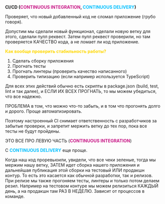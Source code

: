 **CI/CD (<span style="font-weight: bold; color: mediumvioletred;">CONTINUOUS INTEGRATION</span>, <span style="font-weight: bold; color: deepskyblue;">CONTINUOUS DELIVERY</span>)**

Проверяет, что новый добавленный код не сломал приложение (грубо говоря).

Допустим мы сделали новый функционал, сделали новую ветку для этого, сделали пулл реквест. Затем пулл реквест проверили, но там проверяется КАЧЕСТВО кода, а не ломает ли код приложение. 

<span style="font-weight: bold; color: gold;">Как вообще проверить стабильность работы?</span>
1) Сделать сборку приложения
2) Прогнать тесты
3) Прогнать линтеры (проверить качество написанного)
4) Проверить типизацию (если например используется TypeScript)

Для всех этих действий обычно есть скрипты в package.json (build, test, lint и так далее), и ЕСЛИ ИХ ВСЕХ ПРОГНАТЬ, то мы можем убедиться, что все надежно. 

ПРОБЛЕМА в том, что можно что-то забыть, и в том что прогонять долго и дорого. Проще автоматизировать. 

Поэтому настроенный CI снимает ответственность с разработчиков за забытые проверки, и запретит мержить ветку до тех пор, пока все тесты не будут пройдены. 

ЭТО ВСЕ ПРО ЛЕВУЮ ЧАСТЬ (<span style="font-weight: bold; color: mediumvioletred;">CONTINUOUS INTEGRATION</span>)

С <span style="font-weight: bold; color: deepskyblue;">CONTINUOUS DELIVERY</span> еще проще.

Когда наш код проревьюили, увидели, что все чеки зеленые, тогда мы мержим нашу ветку, ЗАТЕМ идет сборка нашего приложения и дальнейшая публикация этой сборки на тестовый ИЛИ продакшн контур. 
То есть это касается как обычной разработки, так и релизов. При релизе мы также прогоняем тесты, линтеры и только потом делаем резил. 
Например на тестовом контуре мы можем релизиться КАЖДЫЙ день, а на продакшн там РАЗ В НЕДЕЛЮ. Зависит от процессов в команде. 
